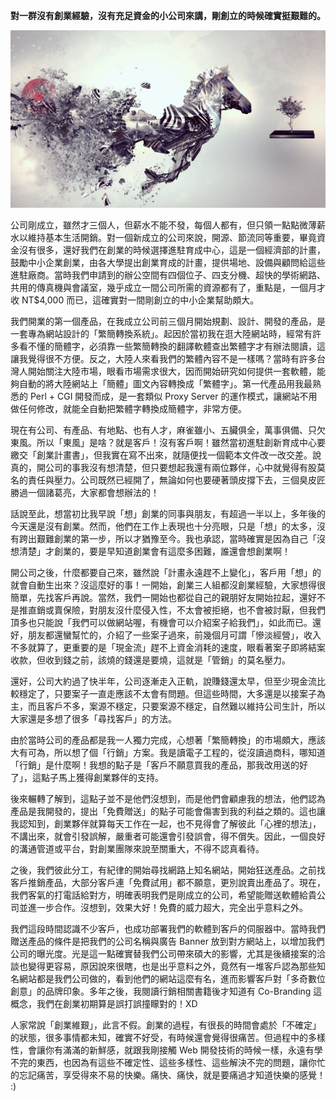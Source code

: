 **對一群沒有創業經驗，沒有充足資金的小公司來講，剛創立的時候確實挺艱難的。**

 <p align="center"><img src="4C427B03-8285-33BC-F16D-96ACEA156056.jpg@700w_0e_1l.jpg" /></p>
    
公司剛成立，雖然才三個人，但薪水不能不發，每個人都有，但只領一點點微薄薪水以維持基本生活開銷。對一個新成立的公司來說，開源、節流同等重要，畢竟資金沒有很多，還好我們在創業的時候選擇進駐育成中心，這是一個經濟部的計畫，鼓勵中小企業創業，由各大學提出創業育成的計畫，提供場地、設備與顧問給這些進駐廠商。當時我們申請到的辦公空間有四個位子、四支分機、超快的學術網路、共用的傳真機與會議室，幾乎成立一間公司所需的資源都有了，重點是，一個月才收 NT$4,000 而已，這確實對一間剛創立的中小企業幫助頗大。

 我們開業的第一個產品，在我成立公司前三個月開始規劃、設計、開發的產品，是一套專為網站設計的「繁簡轉換系統」。起因於當初我在逛大陸網站時，經常有許多看不懂的簡體字，必須靠一些繁簡轉換的翻譯軟體查出繁體字才有辦法閱讀，這讓我覺得很不方便。反之，大陸人來看我們的繁體內容不是一樣嗎？當時有許多台灣人開始關注大陸市場，眼看市場需求很大，因而開始研究如何提供一套軟體，能夠自動的將大陸網站上「簡體」圖文內容轉換成「繁體字」。第一代產品用我最熟悉的 Perl + CGI 開發而成，是一套類似 Proxy Server 的運作模式，讓網站不用做任何修改，就能全自動把繁體字轉換成簡體字，非常方便。

 現在有公司、有產品、有地點、也有人才，麻雀雖小、五臟俱全，萬事俱備、只欠東風。所以「東風」是啥？就是客戶！沒有客戶啊！雖然當初進駐創新育成中心要繳交「創業計畫書」，但我實在寫不出來，就隨便找一個範本文件改一改交差。說真的，開公司的事我沒有想清楚，但只要想起我還有兩位夥伴，心中就覺得有股莫名的責任與壓力。公司既然已經開了，無論如何也要硬著頭皮撐下去，三個臭皮匠勝過一個諸葛亮，大家都會想辦法的！

 話說至此，想當初比我早說「想」創業的同事與朋友，有超過一半以上，多年後的今天還是沒有創業。然而，他們在工作上表現也十分亮眼，只是「想」的太多，沒有跨出艱難創業的第一步，所以才猶豫至今。我也承認，當時確實是因為自己「沒想清楚」才創業的，要是早知道創業會有這麼多困難，誰還會想創業啊！

 開公司之後，什麼都要自己來，雖然說「計畫永遠趕不上變化」，客戶用「想」的就會自動生出來？沒這麼好的事！一開始，創業三人組都沒創業經驗，大家想得很簡單，先找客戶再說。當然，我們一開始也都從自己的親朋好友開始拉起，還好不是推直銷或賣保險，對朋友沒什麼侵入性，不太會被拒絕，也不會被討厭，但我們頂多也只能說「我們可以做網站喔，有機會可以介紹案子給我們」，如此而已。還好，朋友都還蠻幫忙的，介紹了一些案子過來，前幾個月可謂「慘淡經營」，收入不多就算了，更重要的是「現金流」趕不上資金消耗的速度，眼看著案子即將結案收款，但收到錢之前，該燒的錢還是要燒，這就是「管銷」的莫名壓力。

 還好，公司大約過了快半年，公司逐漸走入正軌，說賺錢還太早，但至少現金流比較穩定了，只要案子一直走應該不太會有問題。但這些時間，大多還是以接案子為主，而且客戶不多，案源不穩定，只要案源不穩定，自然難以維持公司生計，所以大家還是多想了很多「尋找客戶」的方法。

 由於當時公司的產品都是我一人獨力完成，心想著「繁簡轉換」的市場頗大，應該大有可為，所以想了個「行銷」方案。我是讀電子工程的，從沒讀過商科，哪知道「行銷」是什麼啊！我想的點子是「客戶不願意買我的產品，那我改用送的好了」，這點子馬上獲得創業夥伴的支持。

 後來輾轉了解到，這點子並不是他們沒想到，而是他們會顧慮我的想法，他們認為產品是我開發的，提出「免費贈送」的點子可能會傷害到我的利益之類的。這也讓我認知到，創業夥伴就算每天工作在一起，也不見得會了解彼此「心裡的想法」，不講出來，就會引發誤解，嚴重者可能還會引發誤會，得不償失。因此，一個良好的溝通管道或平台，對創業團隊來說至關重大，不得不認真看待。

 之後，我們彼此分工，有紀律的開始尋找網路上知名網站，開始狂送產品。之前找客戶推銷產品，大部分客戶連「免費試用」都不願意，更別說賣出產品了。現在，我們客氣的打電話給對方，明確表明我們是剛成立的公司，希望能贈送軟體給貴公司並進一步合作。沒想到，效果大好！免費的威力超大，完全出乎意料之外。

 我們這段時間認識不少客戶，也成功部署我們的軟體到客戶的伺服器中。當時我們贈送產品的條件是把我們的公司名稱與廣告 Banner 放到對方網站上，以增加我們公司的曝光度。光是這一點確實替我們公司帶來碩大的影響，尤其是後續接案的洽談也變得更容易，原因說來很瞎，也是出乎意料之外，竟然有一堆客戶認為那些知名網站都是我們公司做的，看到他們的網站這麼有名，進而影響客戶對「多奇數位創意」的品牌印象。多年之後，我閱讀行銷相關書籍後才知道有 Co-Branding 這概念，我們在創業初期算是誤打誤撞矇對的！XD

 人家常說「創業維艱」，此言不假。創業的過程，有很長的時間會處於「不確定」的狀態，很多事情都未知，確實不好受，有時候還會覺得很痛苦。但過程中的多樣性，會讓你有滿滿的新鮮感，就跟我剛接觸 Web 開發技術的時候一樣，永遠有學不完的東西，也因為有這些不確定性、這些多樣性、這些解決不完的問題，讓你忙的忘記痛苦，享受得來不易的快樂。痛快、痛快，就是要痛過才知道快樂的感覺！ :)